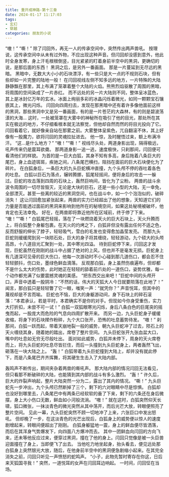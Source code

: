 ```yaml
---
title: 重开成神路-第十三章
date: 2024-01-17 11:17:03
tags:
- 玄幻
- 穿越
categories: 朋友的小说
---
```

“嗷！” 
“嘶！”
除了闫回外，再无一人的传承空间中，突然传出两声兽吼。
按理说，这传承空间中从未有过外物，不应出现这种声音。但闫回却没感到意外，他此时全身发寒，身上汗毛根根倒竖，目光紧紧的盯着身前半空中的黑洞，更确切的说，是那后面的东西！
黑洞之后，是另外一番画面。
那是一片蔓延到无尽远的黑暗。
黑暗中，无数大大小小的石块漂浮，有一些只是大一点的不规则石块，但有些却如一片完整的陆地一般！
在闫回视线左侧不知多远的地方，一片特殊的大陆静静飘在那里，其上布满了笼罩着整个大陆的火焰。熊熊烈焰驱散了周围的黑暗，将周围的空间染成了一片赤红。
而不远处的另一片大陆则不同，整体呈冰蓝色，其上是冰封亿万年的玄冰。冰面上绚丽多彩的冰晶闪烁着微光，如同一颗颗宝石镶嵌其上，微光闪烁。
闫回向四周扫去，发现在那黑暗中还有着许多像他面前这样的黑洞，那些黑洞中又是另一番画面，有的是一片苍茫的大森林，有的则是碧波荡漾的大海...
这时，一处被笼罩在大雾中的神秘所在吸引了他的目光，那处所在其实在极远的地方，不仔细看根本就无法察觉，但他却自然而然的将目光投向了它。
闫回看着它，就好像亲自站在那雾之前。大雾整体呈紫色，兀自翻滚不休，其上好像有一股魔力，欲将闫回的灵魂拉扯进去。
他一惊，及时醒悟过来，额上布满冷汗。
“这...是什么地方？”
“嗷！”“嘶！”
视线尽头处，两道身影出现，隔得极远，吼声传来仍是震耳欲聋。
那两道身影一追一逃，速度极快，只刹那间，闫回便可看清他们的样貌。
为首的是一巨大白狐，其身不知有多高，身后拖着八条巨大的尾巴，身上血迹斑斑，疾驰之间，八条尾巴横扫，阻挡在面前的巨大石块便化为了碎片。
在白狐身后，一条巨大的九头巨蛇横冲直撞，九个头颅不停的吞吐着各色的吐息。
白狐以巨石为落点，辗转腾挪，狐尾轻摇间，便将身后的攻击一一躲过。巨蛇的攻击落到四周的石块上，轰然巨响间，皆化为了尘粉。
两兽的战斗余波令周围的一切尽皆毁灭，无论是大块的巨石，还是一些小型的大陆，无一幸免，全部湮灭。甚至一些离的较近的黑洞空间，也在战斗中，如一个个泡泡似的，破碎消失！
这让闫回愈加紧张起来，两兽的实力已经超出了他的想象，天知道它们的力量是否能透过面前的黑洞来影响到他所在的秘境空间，如果这处秘境被破坏，他肯定也无法幸免。
好在，在两兽即将靠近他所在区域前，终于停了下来。
“嗷！”“嘶！”
白狐尾巴轻摇，落在了一块燃烧着天火的巨大石块上，天火升腾而上，将白狐整个身躯包裹。在天火的灼烤之下，白狐非但没有露出任何不适之色，反而舒服的伸长了脖子，轻轻吸气，雪白的毛发也变得愈加晶莹发亮。
而那九头巨蛇则缓缓爬到另一块陨石处，巨大的身子将其缠绕，轻轻游动，九个硕大的头颅高昂，十八道目光汇聚到一处，其中寒光四溢。
待到巨蛇停下来，闫回这才发现，巨蛇虽然在刚刚的战斗中占据了绝对的上风，但也并不是毫发无损。巨蛇身上有几道深可见骨的巨大伤口，他每一次游动时不小心碰到那几道伤口，都会忍不住轻轻颤抖，伤口处，墨绿色鲜血滴落。
反观那白狐，身上虽然伤痕遍布，但却都不是什么太大的伤势，此时她正在轻轻的舔着前爪处的一道伤口，姿势优雅，每一个动作都充满了似要震撼灵魂的美感。
“把东西交出来吧！”巨蛇中间的头颅开口，声音中透着一股阴冷：“不然的话，伟大的天狐大人今日就要陨落在此地了！”
闻言，那白狐只是轻轻瞥了它一眼，嗤笑一声：“就凭你？”
声音悦耳，但其中的蔑视却是不言而喻。
巨蛇也不恼，巨大的身躯游动间，身下石块上的碎石滚落：“本君承认，若是平时，本君确实不是你的对手。但现如今你身受重伤，实力大打折扣，未尝不可一试！”
白狐一双狐眼寒光闪烁，身后八条白色的巨尾突的摇曳而起，一股庞大而危险的气息向四周扩散开来。
而另一边，九头巨蛇身子缓缓收缩，将身下的石块撵作粉碎，九个大口张开，恐怖的吐息蓄势待发。
“嗷！”
刹那间，白狐一跃而起，带着天崩地裂一般的威势，朝九头巨蛇冲了过去，陨石上的天火缠绕其身，随着她的踏出，席卷了整片空间。
九头巨蛇张开九张血盆大口，嘴中的吐息如无穷无尽般吐出。
面对如此威势，白狐并未停下，周身的天火席卷而上，将九头巨蛇的吐息尽皆拦住，而后一头撞到九头巨蛇身上，两者轰然飞出，砸落在一块大陆之上。
“轰！”
白狐带着九头巨蛇撞到大陆上，却并没有就此停下，而是八条尾巴齐齐挥舞，将其硬生生击入了大陆内部。

轰鸣声不断传出，期间夹杂着两兽的嘶吼声。
那大陆内部的情况闫回无法看见，但只看那不断破碎的大陆，也能猜到其内部的战斗有多么激烈。
“轰！”
许久后，巨大的炸裂声响起，整片大陆突然一分为二，露出了其内的情况。
“嘶！”
九头巨蛇先一步冲出，九个头颅已然断掉了三个，剩下的六对眼睛中尽是惊惧。
白狐却也没好到哪里去，八条尾巴中有两条已经软软的垂了下来，剩下的六条还在身后微摆，身上大小伤口无数，鲜血如小河般流淌。
“嗷！”
就在这时，白狐突然仰天长啸，狐口微张，一抹淡青色的微光突然从其中荡开，而后光芒大放，转眼便照亮了整片空间。
见此一幕，九头巨蛇突然不顾一切地冲了上来，六张巨口中发出怒吼。
但却晚了一步，在这淡青色的光芒出现后，白狐身上的威势便以惊人的速度剧增起来，转眼间便超出了刚刚。
白狐身躯猛地一震，身上的鲜血便尽皆洒落，而后在其浑身气势爆发下，向四面八方爆冲而去。
其中一团鲜血向闫回的方向飞来，还未等他反应过来，便穿过黑洞，撞在了他的身上。闫回只觉像是被一头巨兽迎面撞在了身上，当即便飞了出去。
当他吃力地坐起身，抬头看去，便见远处那白狐身上突然银光大放，随后，在他身前半空中的黑洞便急剧缩小起来。在其完全消失之前，闫回只听见一声愤怒的蛇鸣声。
“小子，此物先暂时寄存在你这，日后来天狐国寻我！”
突然，一道悦耳的女声在闫回耳边响起。
一时间，闫回怔在当场。